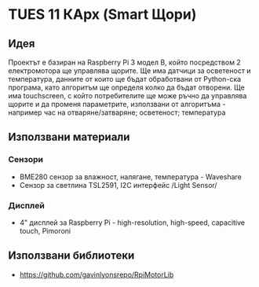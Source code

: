 # TUES 11 КАрх (Smart Щори)

## Идея

Проектът е базиран на Raspberry Pi 3 модел B, който посредством 2 електромотора ще управлява щорите. Ще има датчици за осветеност и температура, данните от които ще бъдат обработвани от Python-ска програма, като алгоритъм ще определя колко да бъдат отворени. Ще има touchscreen, с който потребителите ще може ръчно да управлява щорите и да променя параметрите, използвани от алгоритъма - например час на отваряне/затваряне; осветеност; температура

## Използвани материали

### Сензори

* BME280 сензор за влажност, налягане, температура - Waveshare
* Сензор за светлина TSL2591, I2C интерфейс /Light Sensor/

### Дисплей

* 4" дисплей за Raspberry Pi - high-resolution, high-speed, capacitive touch, Pimoroni

## Използвани библиотеки

* https://github.com/gavinlyonsrepo/RpiMotorLib
